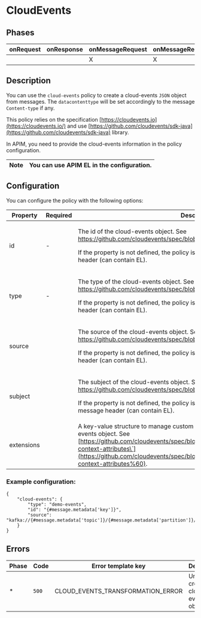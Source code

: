 # CloudEvents

## Phases <a href="#user-content-phases" id="user-content-phases"></a>

| onRequest | onResponse | onMessageRequest | onMessageResponse |
| --------- | ---------- | ---------------- | ----------------- |
|           |            | X                | X                 |

## Description <a href="#user-content-description" id="user-content-description"></a>

You can use the `cloud-events` policy to create a cloud-events `JSON` object from messages. The `datacontenttype` will be set accordingly to the message `Content-type` if any.

This policy relies on the specification [https://cloudevents.io](https://cloudevents.io/) and use [https://github.com/cloudevents/sdk-java](https://github.com/cloudevents/sdk-java) library.

In APIM, you need to provide the cloud-events information in the policy configuration.

| Note | You can use APIM EL in the configuration. |
| ---- | ----------------------------------------- |

## Configuration <a href="#user-content-configuration" id="user-content-configuration"></a>

You can configure the policy with the following options:

| Property   | Required | Description                                                                                                                                                                                                                                                                                                                                                        | Type   | Default                            |
| ---------- | -------- | ------------------------------------------------------------------------------------------------------------------------------------------------------------------------------------------------------------------------------------------------------------------------------------------------------------------------------------------------------------------ | ------ | ---------------------------------- |
| id         | -        | <p>The id of the cloud-events object. See <a href="https://github.com/cloudevents/spec/blob/v1.0.2/cloudevents/spec.md#id">https://github.com/cloudevents/spec/blob/v1.0.2/cloudevents/spec.md#id</a></p><p>If the property is not defined, the policy is looking at the <code>ce_id</code> from the message header (can contain EL).</p>                          | string | {#message.headers\['ce\_id']}      |
| type       | -        | <p>The type of the cloud-events object. See <a href="https://github.com/cloudevents/spec/blob/v1.0.2/cloudevents/spec.md#type">https://github.com/cloudevents/spec/blob/v1.0.2/cloudevents/spec.md#type</a></p><p>If the property is not defined, the policy is looking at the <code>ce_type</code> from the message header (can contain EL).</p>                  | string | {#message.headers\['ce\_type']}    |
| source     |          | <p>The source of the cloud-events object. See <a href="https://github.com/cloudevents/spec/blob/v1.0.2/cloudevents/spec.md#source-1">https://github.com/cloudevents/spec/blob/v1.0.2/cloudevents/spec.md#source-1</a></p><p>If the property is not defined, the policy is looking at the <code>ce_source</code> from the message header (can contain EL).</p>      | string | {#message.headers\['ce\_source']}  |
| subject    |          | <p>The subject of the cloud-events object. See <a href="https://github.com/cloudevents/spec/blob/v1.0.2/cloudevents/spec.md#subject%60">https://github.com/cloudevents/spec/blob/v1.0.2/cloudevents/spec.md#subject`</a>.</p><p>If the property is not defined, the policy is looking at the <code>ce_subject</code> from the message header (can contain EL).</p> | string | {#message.headers\['ce\_subject']} |
| extensions |          | A key-value structure to manage custom extensions context attributes of the cloud-events object. See [https://github.com/cloudevents/spec/blob/v1.0.2/cloudevents/spec.md#extension-context-attributes\`](https://github.com/cloudevents/spec/blob/v1.0.2/cloudevents/spec.md#extension-context-attributes%60).                                                    | map    | N/A                                |

### Example configuration:

```
{
    "cloud-events": {
        "type": "demo-events",
        "id": "{#message.metadata['key']}",
        "source": "kafka://{#message.metadata['topic']}/{#message.metadata['partition']}/{#message.metadata['offset']}"
    }
}
```

## Errors <a href="#user-content-errors" id="user-content-errors"></a>

| Phase | Code  | Error template key                   | Description                          |
| ----- | ----- | ------------------------------------ | ------------------------------------ |
| \*    | `500` | CLOUD\_EVENTS\_TRANSFORMATION\_ERROR | Unable to create cloud-events object |
